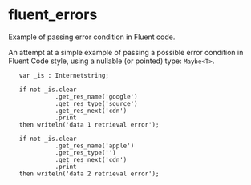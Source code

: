 # fluent_errors
Example of passing error condition in Fluent code.

An attempt at a simple example of passing a possible error condition in Fluent Code style, using a nullable (or pointed) type: `Maybe<T>`.

```
   var _is : Internetstring;

   if not _is.clear
             .get_res_name('google')
             .get_res_type('source')
             .get_res_next('cdn')
             .print
   then writeln('data 1 retrieval error');

   if not _is.clear
             .get_res_name('apple')
             .get_res_type('')
             .get_res_next('cdn')
             .print
   then writeln('data 2 retrieval error');
   ```
